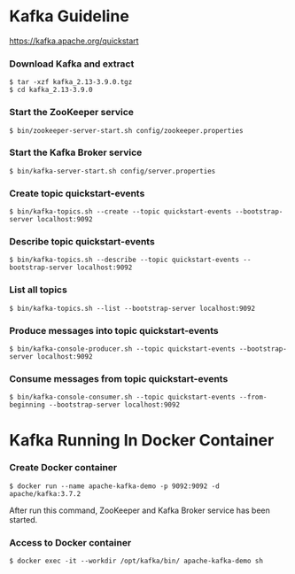 # Kafka Guideline

https://kafka.apache.org/quickstart

### Download Kafka and extract
````
$ tar -xzf kafka_2.13-3.9.0.tgz
$ cd kafka_2.13-3.9.0
````

### Start the ZooKeeper service
````
$ bin/zookeeper-server-start.sh config/zookeeper.properties
````

### Start the Kafka Broker service
````
$ bin/kafka-server-start.sh config/server.properties
````

### Create topic quickstart-events
````
$ bin/kafka-topics.sh --create --topic quickstart-events --bootstrap-server localhost:9092
````

### Describe topic quickstart-events
````
$ bin/kafka-topics.sh --describe --topic quickstart-events --bootstrap-server localhost:9092
````

### List all topics
````
$ bin/kafka-topics.sh --list --bootstrap-server localhost:9092
````

### Produce messages into topic quickstart-events
````
$ bin/kafka-console-producer.sh --topic quickstart-events --bootstrap-server localhost:9092
````

### Consume messages from topic quickstart-events
````
$ bin/kafka-console-consumer.sh --topic quickstart-events --from-beginning --bootstrap-server localhost:9092
````


# Kafka Running In Docker Container

### Create Docker container
````
$ docker run --name apache-kafka-demo -p 9092:9092 -d apache/kafka:3.7.2
````
After run this command, ZooKeeper and Kafka Broker service has been started.

### Access to Docker container
````
$ docker exec -it --workdir /opt/kafka/bin/ apache-kafka-demo sh
````
